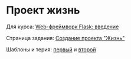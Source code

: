 # Проект жизнь
Для курса: [Web-фреймворк Flask: введение](https://stepik.org/course/97540/syllabus)

Страница задания: [Создание проекта "Жизнь"](https://stepik.org/lesson/535659/step/6?unit=528765)

Шаблоны и терия: [первый](https://docs.google.com/presentation/d/1ACyvHKwllzuxm-b7zxvZPSsp4-YA5c5ZkeQV-t-JvxU/edit#slide=id.g87439d69b8_0_368) и [второй](https://docs.google.com/presentation/d/1eqpiIJQsi4tF9dxRw8pjXA_aw7L3TZs8DODESps-8Zw/edit#slide=id.gbabf1d37dd_0_51)